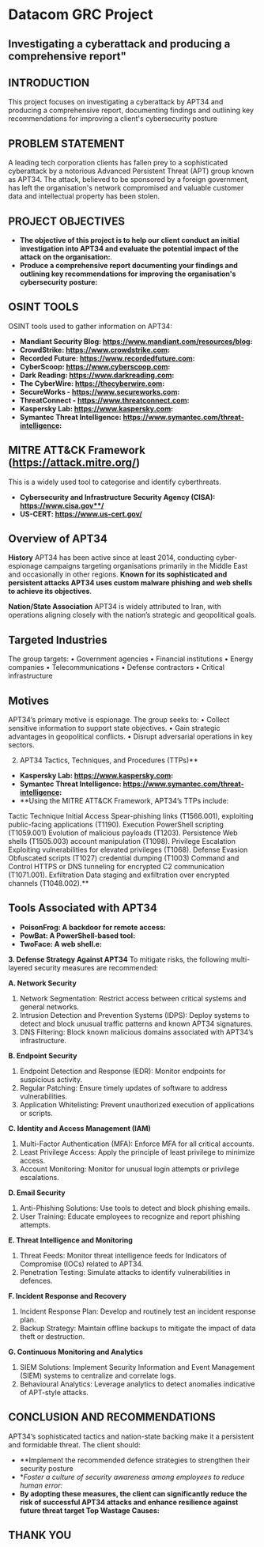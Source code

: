 # Datacom GRC Project
## Investigating a cyberattack and producing a comprehensive report"

## INTRODUCTION
This project focuses on investigating a cyberattack by APT34 and producing a comprehensive report, documenting findings and outlining key recommendations for improving a client's cybersecurity posture

## PROBLEM STATEMENT
A leading tech corporation clients has fallen prey to a sophisticated cyberattack by a notorious Advanced Persistent Threat (APT) group known as APT34. The attack, believed to be sponsored by a foreign government, has left the organisation's network compromised and valuable customer data and intellectual property has been stolen.

## PROJECT OBJECTIVES
- **The objective of this project is to help our client conduct an initial investigation into APT34 and evaluate the potential impact of the attack on the organisation:**.
- **Produce a comprehensive report documenting your findings and outlining key recommendations for improving the organisation's cybersecurity posture:**

## OSINT TOOLS
OSINT tools used to gather information on APT34:
- **Mandiant Security Blog: https://www.mandiant.com/resources/blog:**
- **CrowdStrike: https://www.crowdstrike.com:** 
- **Recorded Future: https://www.recordedfuture.com:** 
- **CyberScoop: https://www.cyberscoop.com:**
- **Dark Reading: https://www.darkreading.com:**
- **The CyberWire: https://thecyberwire.com:**
- **SecureWorks - https://www.secureworks.com:** 
- **ThreatConnect - https://www.threatconnect.com:** 
- **Kaspersky Lab: https://www.kaspersky.com:**
- **Symantec Threat Intelligence: https://www.symantec.com/threat-intelligence:**

## MITRE ATT&CK Framework (https://attack.mitre.org/)
This is a widely used tool to categorise and identify cyberthreats.
- **Cybersecurity and Infrastructure Security Agency (CISA): https://www.cisa.gov**/**
- **US-CERT: https://www.us-cert.gov/**

## Overview of APT34
**History**
 APT34 has been active since at least 2014, conducting cyber-espionage campaigns targeting organisations primarily in the Middle East and occasionally in other regions. 
**Known for its sophisticated and persistent attacks
APT34 uses custom malware
phishing and web shells to achieve its objectives**.

**Nation/State Association**
APT34 is widely attributed to Iran, with operations aligning closely with the nation’s strategic and geopolitical goals.

## Targeted Industries
The group targets:
•	Government agencies
•	Financial institutions
•	Energy companies
•	Telecommunications
•	Defense contractors
•	Critical infrastructure

## Motives
APT34’s primary motive is espionage. The group seeks to:
•	Collect sensitive information to support state objectives.
•	Gain strategic advantages in geopolitical conflicts.
•	Disrupt adversarial operations in key sectors.

2. APT34 Tactics, Techniques, and Procedures (TTPs)**
- **Kaspersky Lab: https://www.kaspersky.com:**
- **Symantec Threat Intelligence: https://www.symantec.com/threat-intelligence:**
- **Using the MITRE ATT&CK Framework, APT34’s TTPs include:

Tactic	Technique
Initial Access	Spear-phishing links (T1566.001),
exploiting public-facing applications (T1190).
Execution	PowerShell scripting (T1059.001)
Evolution of malicious payloads (T1203).
Persistence	Web shells (T1505.003)
account manipulation (T1098).
Privilege Escalation	Exploiting vulnerabilities for elevated privileges (T1068).
Defense Evasion	Obfuscated scripts (T1027)
credential dumping (T1003)
Command and Control	HTTPS or DNS tunneling for encrypted C2 communication (T1071.001).
Exfiltration	Data staging and exfiltration over encrypted channels (T1048.002).**

## Tools Associated with APT34
- **PoisonFrog: A backdoor for remote access:**
- **PowBat: A PowerShell-based tool:**
- **TwoFace: A web shell.e:**

**3. Defense Strategy Against APT34**
To mitigate risks, the following multi-layered security measures are recommended:

**A. Network Security**
1.	Network Segmentation: Restrict access between critical systems and general networks.
2.	Intrusion Detection and Prevention Systems (IDPS): Deploy systems to detect and block unusual traffic patterns and known APT34 signatures.
3.	DNS Filtering: Block known malicious domains associated with APT34’s infrastructure.

**B. Endpoint Security**
1.	Endpoint Detection and Response (EDR): Monitor endpoints for suspicious activity.
2.	Regular Patching: Ensure timely updates of software to address vulnerabilities.
3.	Application Whitelisting: Prevent unauthorized execution of applications or scripts.

**C. Identity and Access Management (IAM)**
1.	Multi-Factor Authentication (MFA): Enforce MFA for all critical accounts.
2.	Least Privilege Access: Apply the principle of least privilege to minimize access.
3.	Account Monitoring: Monitor for unusual login attempts or privilege escalations.

**D. Email Security**
1.	Anti-Phishing Solutions: Use tools to detect and block phishing emails.
2.	User Training: Educate employees to recognize and report phishing attempts.

**E. Threat Intelligence and Monitoring**
1.	Threat Feeds: Monitor threat intelligence feeds for Indicators of Compromise (IOCs) related to APT34.
2.	Penetration Testing: Simulate attacks to identify vulnerabilities in defences.

**F. Incident Response and Recovery**
1.	Incident Response Plan: Develop and routinely test an incident response plan.
2.	Backup Strategy: Maintain offline backups to mitigate the impact of data theft or destruction.

**G. Continuous Monitoring and Analytics**
1.	SIEM Solutions: Implement Security Information and Event Management (SIEM) systems to centralize and correlate logs.
2.	Behavioural Analytics: Leverage analytics to detect anomalies indicative of APT-style attacks.

## CONCLUSION AND RECOMMENDATIONS
APT34’s sophisticated tactics and nation-state backing make it a persistent and formidable threat. The client should:
- **Implement the recommended defence strategies to strengthen their security posture
- **Foster a culture of security awareness among employees to reduce human error:*
- **By adopting these measures, the client can significantly reduce the risk of successful APT34 attacks and enhance resilience against future threat target Top Wastage Causes:**
## THANK YOU
